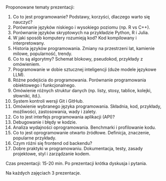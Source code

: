 Proponowane tematy prezentacji:

1. Co to jest programowanie? Podstawy, korzyści, dlaczego warto się nauczyć?
2. Porównanie języków niskiego i wysokiego poziomu (np. R vs C++).
3. Porównanie języków skryptowych na przykładzie Python, R i Julia.
4. W jaki sposób komputery rozumieją kod? Kod kompilowany i interpretowany.
5. Historia języków programowania. Zmiany na przestrzeni lat, kamienie milowe, popularność, trendy.
6. Co to są algorytmy? Schemat blokowy, pseudokod, przykłady z omówieniem.
7. Programowanie w dobie sztucznej inteligencji (duże modele językowe LLM).
8. Różne podejścia do programowania. Porównanie programowania obiektowego i funkcjonalnego.
9. Omówienie różnych struktur danych (np. listy, stosy, tablice, kolejki, słowniki, itd.).
10. System kontroli wersji Git i GitHub.
11. Omówienie wybranego języka programowania. Składnia, kod, przykłady, możliwości, zastosowania, wady i zalety.
12. Co to jest interfejs programowania aplikacji (API)?
13. Debugowanie i błędy w kodzie.
14. Analiza wydajności oprogramowania. Benchmarki i profilowanie kodu.
15. Co to jest oprogramowanie otwarto źródłowe. Definicja, znaczenie, popularne przykłady.
16. Czym różni się frontend od backendu?
17. Dobre praktyki w programowaniu. Dokumentacja, testy, zasady projektowe, styl i zarządzanie kodem.

Czas prezentacji: 15-20 min. Po prezentacji krótka dyskusja i pytania.

Na każdych zajęciach 3 prezentacje.
